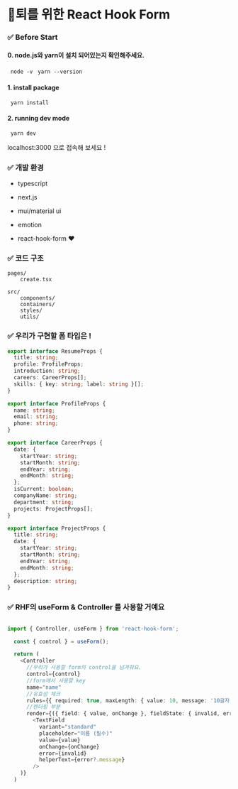 # 🔪퇴를 위한 React Hook Form


### ✅ Before Start

#### 0. node.js와 yarn이 설치 되어있는지 확인해주세요.
` node -v`
` yarn --version`

#### 1. install package
` yarn install`

#### 2. running dev mode
` yarn dev`

localhost:3000 으로 접속해 보세요 !



### ✅ 개발 환경
- typescript
- next.js

- mui/material ui
- emotion

- react-hook-form ❤️


### ✅ 코드 구조
```
pages/
    create.tsx

src/
    components/
    containers/
    styles/
    utils/
```


### ✅ 우리가 구현할 폼 타입은 !
```typescript
export interface ResumeProps {
  title: string;
  profile: ProfileProps;
  introduction: string;
  careers: CareerProps[];
  skills: { key: string; label: string }[];
}

export interface ProfileProps {
  name: string;
  email: string;
  phone: string;
}

export interface CareerProps {
  date: {
    startYear: string;
    startMonth: string;
    endYear: string;
    endMonth: string;
  };
  isCurrent: boolean;
  companyName: string;
  department: string;
  projects: ProjectProps[];
}

export interface ProjectProps {
  title: string;
  date: {
    startYear: string;
    startMonth: string;
    endYear: string;
    endMonth: string;
  };
  description: string;
}

```


### ✅ RHF의 useForm & Controller 를 사용할 거예요
```typescript

import { Controller, useForm } from 'react-hook-form';

  const { control } = useForm();

  return (
    <Controller
      //우리가 사용할 form의 control을 넘겨줘요.
      control={control}
      //form에서 사용할 key
      name="name"
      //유효성 체크
      rules={{ required: true, maxLength: { value: 10, message: '10글자 이하로 입력해주세요.' } }}
      //렌더링 부분
      render={({ field: { value, onChange }, fieldState: { invalid, error } }) => (
        <TextField
          variant="standard"
          placeholder="이름 (필수)"
          value={value}
          onChange={onChange}
          error={invalid}
          helperText={error?.message}
        />
    )}
  )

```

